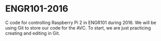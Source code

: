 # ENGR101-2016
C code for controlling Raspberry Pi 2 in ENGR101 during 2016.
We will be using Git to store our code for the AVC.
To start, we are just practicing creating and editing in Git. 
